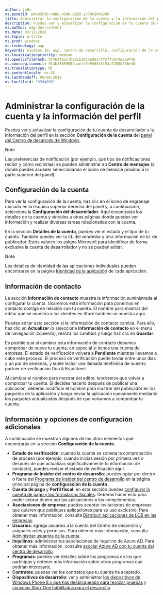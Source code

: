 ```yaml
---
author: jnHs
ms.assetid: DA495F9D-49B8-45A6-BBE0-27F0C804D240
title: Administrar la configuración de la cuenta y la información del perfil
description: Puedes ver y actualizar la configuración de tu cuenta de desarrollador y la información del perfil en la sección Configuración de la cuenta del panel del Centro de desarrollo de Windows unificado.
ms.author: wdg-dev-content
ms.date: 03/12/2018
ms.topic: article
ms.prod: windows
ms.technology: uwp
keywords: windows 10, uwp, centro de desarrollo, configuración de la cuenta, perfil, perfil de cuenta, cuenta de desabollador, configuración de la cuenta de desarrollador
ms.localizationpriority: medium
ms.openlocfilehash: bf464fa5c7b681b3d36ad95cff5ffc874e319f46
ms.sourcegitcommit: 914b38559852aaefe7e9468f6f53a7465bf36e30
ms.translationtype: MT
ms.contentlocale: es-ES
ms.lasthandoff: 09/06/2018
ms.locfileid: "3394036"
---
```

# <a name="manage-account-settings-and-profile-info"></a>Administrar la configuración de la cuenta y la información del perfil

Puedes ver y actualizar la configuración de tu cuenta de desarrollador y la información del perfil en la sección **Configuración de la cuenta** del [panel del Centro de desarrollo de Windows](using-the-windows-dev-center-dashboard.md). 

> [!NOTE]
> Las preferencias de notificación (por ejemplo, qué tipo de notificaciones recibir y cómo recibirlas) se pueden administrar en **Centro de mensajes** (a donde puedes acceder seleccionando el icono de mensaje próximo a la parte superior del panel).

## <a name="account-settings"></a>Configuración de la cuenta

Para ver la configuración de la cuenta, haz clic en el icono de engranaje ubicado en la esquina superior derecha del panel y, a continuación, selecciona la **Configuración del desarrollador**. Aquí encontrarás los detalles de tu cuenta y vínculos a otras páginas donde puedes ver información y realizar diversas tareas relacionadas con la cuenta.

En la sección **Detalles de la cuenta**, puedes ver el estado y el tipo de tu cuenta. También puedes ver tu Id. del vendedor y otra información de Id. de publicador. Estos valores los asigna Microsoft para identificar de forma exclusiva la cuenta de desarrollador y no se pueden editar.

> [!NOTE]
> Los detalles de identidad de las aplicaciones individuales pueden encontrarse en la página [Identidad de la aplicación](view-app-identity-details.md) de cada aplicación.

## <a name="contact-info"></a>Información de contacto

La sección **Información de contacto** muestra la información suministrada al configurar la cuenta. Usaremos esta información para ponernos en contacto contigo en relación con tu cuenta. El nombre para mostrar del editor que se muestra a los clientes en Store también se muestra aquí.

Puedes editar esta sección si la información de contacto cambia. Para ello, haz clic en **Actualizar** (o selecciona **Información de contacto** en el menú de navegación izquierdo), realiza los cambios y luego haz clic en **Guardar**.

Es posible que al cambiar esta información de contacto debamos comprobar de nuevo tu cuenta, en especial si tienes una cuenta de empresa. El estado de verificación volverá a **Pendiente** mientras llevamos a cabo este proceso. El proceso de verificación puede tardar entre unos días y un par de semanas, y suele incluir una llamada telefónica de nuestro partner de verificación Dun & Bradstreet.

Al cambiar el nombre para mostrar del editor, tendremos que volver a comprobar tu cuenta. Si decides hacerlo después de publicar una aplicación, deberás modificar el nombre para mostrar del publicador en los paquetes de la aplicación y luego enviar la aplicación nuevamente mediante los paquetes actualizados después de que volvamos a comprobar tu cuenta.


## <a name="additional-settings-and-info"></a>Información y opciones de configuración adicionales

A continuación se muestran algunos de los otros elementos que encontrarás en la sección **Configuración de la cuenta**.

- **Estado de verificación**: cuando la cuenta se someta la comprobación de proceso (por ejemplo, cuando inicias sesión por primera vez o después de que actualizas significativamente tu información de contacto), puedes revisar el estado de verificación aquí.
- **Programa de Insider del centro de desarrollo**: puedes optar por dentro o fuera del [Programa de Insider del centro de desarrollo](dev-center-insider-program.md) en la página principal página de **configuración de la cuenta** .
- **Cuenta de pago** y **Perfil fiscal**: en esta sección puedes [configurar la cuenta de pago y los formularios fiscales](setting-up-your-payout-account-and-tax-forms.md). Deberás hacer esto para poder cobrar dinero por las aplicaciones o los complementos.
- **Asociaciones de empresa**: puedes aceptar invitaciones de empresas que quieren que publiques aplicaciones para su uso exclusivo. Para obtener más información, consulta [Distribuir aplicaciones de LOB en las empresas](distribute-lob-apps-to-enterprises.md).
- **Usuarios**: agrega usuarios a la cuenta del Centro de desarrollo y asígnales roles y permisos. Para obtener más información, consulta [Administrar usuarios de la cuenta](manage-account-users.md).
- **Inquilinos**: administrar tus asociaciones de inquilino de Azure AD. Para obtener más información, consulte [asociar Azure AD con tu cuenta del centro de desarrollo](associate-azure-ad-with-dev-center.md).
- **Programas**: puedes ver detalles sobre los programas en los que participas y obtener más información sobre otros programas que podrían interesarte.
- **Contratos**: puedes ver los contratos que tu cuenta ha aceptado.
- **Dispositivos de desarrollo**: ver y administrar [los dispositivos de Windows Phone 8.x que has desbloqueado para realizar pruebas](http://go.microsoft.com/fwlink/p/?LinkId=533897) y [consolas Xbox One habilitadas para el desarrollo](../xbox-apps/devkit-activation.md). 


